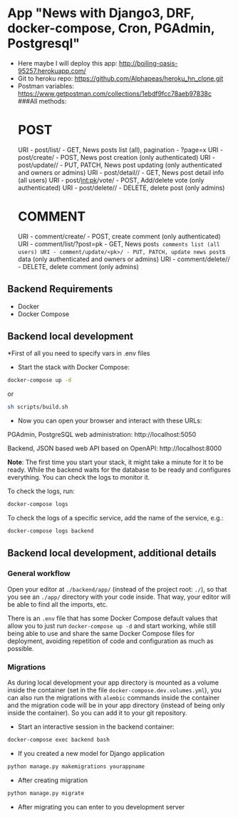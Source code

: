 
# App "News with Django3, DRF, docker-compose, Cron, PGAdmin, Postgresql"
* Here maybe I will deploy this app: http://boiling-oasis-95257.herokuapp.com/
* Git to heroku repo: https://github.com/Alphapeas/heroku_hn_clone.git
* Postman variables: https://www.getpostman.com/collections/1ebdf9fcc78aeb97838c
 ###All methods:
    # POST
    URI - post/list/ - GET, News posts list (all), pagination - ?page=x
    URI - post/create/ -  POST, News post creation (only authenticated)
    URI - post/update/<pk>/ -  PUT, PATCH, News post updating (only authenticated and owners or admins)
    URI - post/detail/<pk>/ -  GET, News post detail info (all users)
    URI - post/<int:pk>/vote/ -  POST, Add/delete vote (only authenticated)
    URI - post/delete/<pk>/ - DELETE, delete post (only admins)
    # COMMENT
    URI - comment/create/ - POST, create comment (only authenticated)
    URI - comment/list/?post=pk - GET, News post`s comments list (all users)
    URI - comment/update/<pk>/ - PUT, PATCH, update news post`s data (only authenticated and owners or admins)
    URI - comment/delete/<pk>/ - DELETE, delete comment (only admins)
## Backend Requirements

* Docker
* Docker Compose

## Backend local development

*First of all you need to specify vars in .env files

* Start the stack with Docker Compose:

```bash
docker-compose up -d
```
or
```bash
sh scripts/build.sh
```

* Now you can open your browser and interact with these URLs:

PGAdmin, PostgreSQL web administration: http://localhost:5050

Backend, JSON based web API based on OpenAPI: http://localhost:8000

**Note**: The first time you start your stack, it might take a minute for it to be ready. While the backend waits for the database to be ready and configures everything. You can check the logs to monitor it.

To check the logs, run:

```bash
docker-compose logs
```

To check the logs of a specific service, add the name of the service, e.g.:

```bash
docker-compose logs backend
```

## Backend local development, additional details

### General workflow

Open your editor at `./backend/app/` (instead of the project root: `./`), so that you see an `./app/` directory with your code inside. That way, your editor will be able to find all the imports, etc.

There is an `.env` file that has some Docker Compose default values that allow you to just run `docker-compose up -d` and start working, while still being able to use and share the same Docker Compose files for deployment, avoiding repetition of code and configuration as much as possible.

### Migrations

As during local development your app directory is mounted as a volume inside the container (set in the file `docker-compose.dev.volumes.yml`), you can also run the migrations with `alembic` commands inside the container and the migration code will be in your app directory (instead of being only inside the container). So you can add it to your git repository.

* Start an interactive session in the backend container:

```bash
docker-compose exec backend bash
```

* If you created a new model for Django application

```bash
python manage.py makemigrations yourappname
```

* After creating migration

```bash
python manage.py migrate
```
* After migrating you can enter to you development server
```
